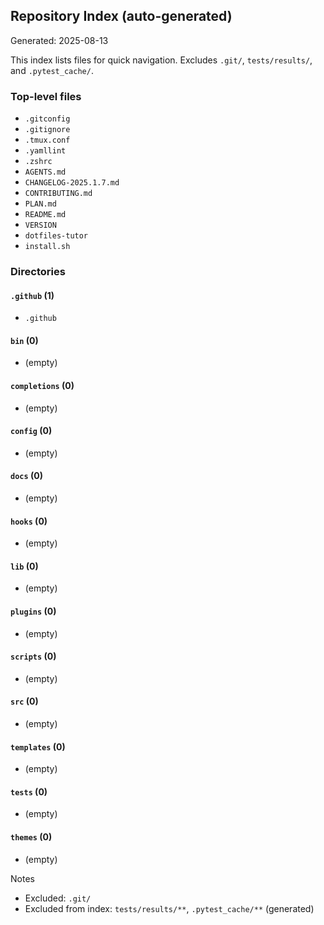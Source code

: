 ## Repository Index (auto-generated)

Generated: 2025-08-13

This index lists files for quick navigation. Excludes `.git/`, `tests/results/`, and `.pytest_cache/`.

### Top-level files
- `.gitconfig`
- `.gitignore`
- `.tmux.conf`
- `.yamllint`
- `.zshrc`
- `AGENTS.md`
- `CHANGELOG-2025.1.7.md`
- `CONTRIBUTING.md`
- `PLAN.md`
- `README.md`
- `VERSION`
- `dotfiles-tutor`
- `install.sh`

### Directories

#### `.github` (1)
- `.github`

#### `bin` (0)
- (empty)

#### `completions` (0)
- (empty)

#### `config` (0)
- (empty)

#### `docs` (0)
- (empty)

#### `hooks` (0)
- (empty)

#### `lib` (0)
- (empty)

#### `plugins` (0)
- (empty)

#### `scripts` (0)
- (empty)

#### `src` (0)
- (empty)

#### `templates` (0)
- (empty)

#### `tests` (0)
- (empty)

#### `themes` (0)
- (empty)


Notes
- Excluded: `.git/`
- Excluded from index: `tests/results/**`, `.pytest_cache/**` (generated)
